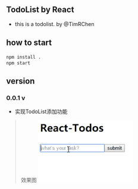 ## TodoList by React
*  this is a todolist. by @TimRChen

## how to start
    npm install .
    npm start

## version

### 0.0.1 v
*   实现TodoList添加功能

> 效果图
![喜欢可以Follow一下](https://raw.githubusercontent.com/TimRChen/photoRepo/master/React-Item/2017_01.gif)
